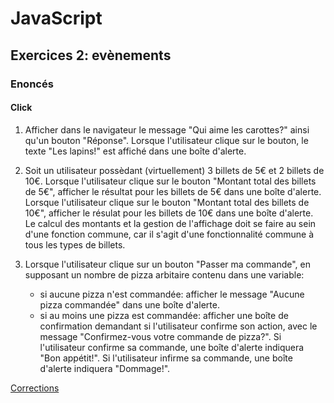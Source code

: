 # JavaScript

## Exercices 2: evènements

### Enoncés

#### Click

 1. Afficher dans le navigateur le message "Qui aime les carottes?" ainsi qu'un bouton "Réponse". Lorsque l'utilisateur clique sur le bouton, le texte "Les lapins!" est affiché dans une boîte d'alerte.

 2. Soit un utilisateur possèdant (virtuellement) 3 billets de 5€ et 2 billets de 10€. Lorsque l'utilisateur clique sur le bouton "Montant total des billets de 5€", afficher le résultat pour les billets de 5€ dans une boîte d'alerte. Lorsque l'utilisateur clique sur le bouton "Montant total des billets de 10€", afficher le résulat pour les billets de 10€ dans une boîte d'alerte. Le calcul des montants et la gestion de l'affichage doit se faire au sein d'une fonction commune, car il s'agit d'une fonctionnalité commune à tous les types de billets.

 3. Lorsque l'utilisateur clique sur un bouton "Passer ma commande", en supposant un nombre de pizza arbitaire contenu dans une variable:
    - si aucune pizza n'est commandée: afficher le message "Aucune pizza commandée" dans une boîte d'alerte.
    - si au moins une pizza est commandée: afficher une boîte de confirmation demandant si l'utilisateur confirme son action, avec le message "Confirmez-vous votre commande de pizza?". Si l'utilisateur confirme sa commande, une boîte d'alerte indiquera "Bon appétit!". Si l'utilisateur infirme sa commande, une boîte d'alerte indiquera "Dommage!".

[Corrections](./corrections/)
